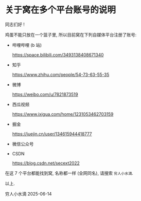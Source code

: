 # 关于窝在多个平台账号的说明

同志们好 !

鸡蛋不能只放在一个篮子里,
所以目前窝在下列自媒体平台注册了账号:

+ 哔哩哔哩 (b 站)

  <https://space.bilibili.com/3493138408671340>

+ 知乎

  <https://www.zhihu.com/people/54-73-63-55-35>

+ 微博

  <https://weibo.com/u/7821873519>

+ 西瓜视频

  <https://www.ixigua.com/home/1231053462703159>

+ 掘金

  <https://juejin.cn/user/134615944418777>

+ 微信公众号

+ CSDN

  <https://blog.csdn.net/secext2022>

在这 7 个平台都能找到窝, 名称都一样 (全网同名),
请搜索 `穷人小水滴`.

以上.

穷人小水滴
2025-06-14
